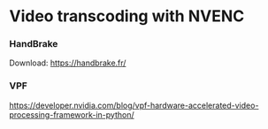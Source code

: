# Video transcoding with NVENC

### HandBrake 
Download: https://handbrake.fr/

### VPF
https://developer.nvidia.com/blog/vpf-hardware-accelerated-video-processing-framework-in-python/